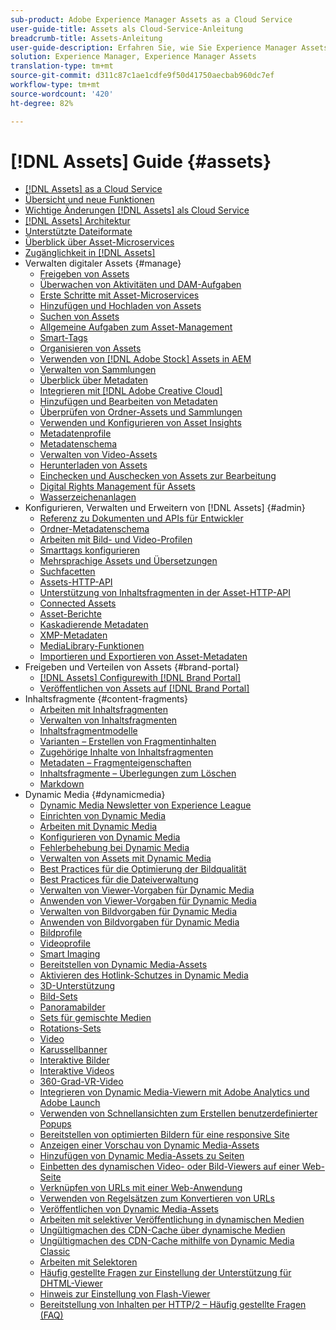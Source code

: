 ```yaml
---
sub-product: Adobe Experience Manager Assets as a Cloud Service
user-guide-title: Assets als Cloud-Service-Anleitung
breadcrumb-title: Assets-Anleitung
user-guide-description: Erfahren Sie, wie Sie Experience Manager Assets as a Cloud Service verwalten und nutzen können.
solution: Experience Manager, Experience Manager Assets
translation-type: tm+mt
source-git-commit: d311c87c1ae1cdfe9f50d41750aecbab960dc7ef
workflow-type: tm+mt
source-wordcount: '420'
ht-degree: 82%

---
```



# [!DNL Assets] Guide {#assets}

+ [[!DNL Assets] as a Cloud Service](/help/assets/home.md)
+ [Übersicht und neue Funktionen](overview.md)
+ [Wichtige Änderungen [!DNL Assets] als Cloud Service](assets-cloud-changes.md)
+ [[!DNL Assets] Architektur](architecture.md)
+ [Unterstützte Dateiformate](file-format-support.md)
+ [Überblick über Asset-Microservices](asset-microservices-overview.md)
+ [Zugänglichkeit in [!DNL Assets]](accessibility.md)
+ Verwalten digitaler Assets {#manage}
   + [Freigeben von Assets](share-assets.md)
   + [Überwachen von Aktivitäten und DAM-Aufgaben](assets-activity-history.md)
   + [Erste Schritte mit Asset-Microservices](asset-microservices-configure-and-use.md)
   + [Hinzufügen und Hochladen von Assets](add-assets.md)
   + [Suchen von Assets](search-assets.md)
   + [Allgemeine Aufgaben zum Asset-Management](manage-digital-assets.md)
   + [Smart-Tags](smart-tags.md)
   + [Organisieren von Assets](organize-assets.md)
   + [Verwenden von [!DNL Adobe Stock] Assets in AEM](aem-assets-adobe-stock.md)
   + [Verwalten von Sammlungen](manage-collections.md)
   + [Überblick über Metadaten](manage-metadata.md)
   + [Integrieren mit [!DNL Adobe Creative Cloud]](aem-cc-integration-best-practices.md)
   + [Hinzufügen und Bearbeiten von Metadaten](meta-edit.md)
   + [Überprüfen von Ordner-Assets und Sammlungen](bulk-approval.md)
   + [Verwenden und Konfigurieren von Asset Insights](assets-insights.md)
   + [Metadatenprofile](metadata-profiles.md)
   + [Metadatenschema](metadata-schemas.md)
   + [Verwalten von Video-Assets](manage-video-assets.md)
   + [Herunterladen von Assets](download-assets-from-aem.md)
   + [Einchecken und Auschecken von Assets zur Bearbeitung](check-out-and-submit-assets.md)
   + [Digital Rights Management für Assets](drm.md)
   + [Wasserzeichenanlagen](watermark-assets.md)
+ Konfigurieren, Verwalten und Erweitern von [!DNL Assets] {#admin}
   + [Referenz zu Dokumenten und APIs für Entwickler](developer-reference-material-apis.md)
   + [Ordner-Metadatenschema](folder-metadata-schema.md)
   + [Arbeiten mit Bild- und Video-Profilen](/help/assets/dynamic-media/about-image-video-profiles.md)
   + [Smarttags konfigurieren](smart-tags-configuration.md)
   + [Mehrsprachige Assets und Übersetzungen](translate-assets.md)
   + [Suchfacetten](search-facets.md)
   + [Assets-HTTP-API](mac-api-assets.md)
   + [Unterstützung von Inhaltsfragmenten in der Asset-HTTP-API](content-fragments/assets-api-content-fragments.md)
   + [Connected Assets](use-assets-across-connected-assets-instances.md)
   + [Asset-Berichte](asset-reports.md)
   + [Kaskadierende Metadaten](cascading-metadata.md)
   + [XMP-Metadaten](xmp-metadata.md)
   + [MediaLibrary-Funktionen](medialibrary.md)
   + [Importieren und Exportieren von Asset-Metadaten](metadata-import-export.md)
+ Freigeben und Verteilen von Assets {#brand-portal}
   + [ [!DNL Assets] Configurewith [!DNL Brand Portal]](configure-aem-assets-with-brand-portal.md)
   + [Veröffentlichen von Assets auf [!DNL Brand Portal]](publish-to-brand-portal.md)
+ Inhaltsfragmente {#content-fragments}
   + [Arbeiten mit Inhaltsfragmenten](content-fragments/content-fragments.md)
   + [Verwalten von Inhaltsfragmenten](content-fragments/content-fragments-managing.md)
   + [Inhaltsfragmentmodelle](content-fragments/content-fragments-models.md)
   + [Varianten – Erstellen von Fragmentinhalten](content-fragments/content-fragments-variations.md)
   + [Zugehörige Inhalte von Inhaltsfragmenten](content-fragments/content-fragments-assoc-content.md)
   + [Metadaten – Fragmenteigenschaften](content-fragments/content-fragments-metadata.md)
   + [Inhaltsfragmente – Überlegungen zum Löschen](content-fragments/content-fragments-delete.md)
   + [Markdown](content-fragments/content-fragments-markdown.md)
+ Dynamic Media {#dynamicmedia}
   + [Dynamic Media Newsletter von Experience League](dynamic-media/dynamic-media-newsletter.md)
   + [Einrichten von Dynamic Media](dynamic-media/administering-dynamic-media.md)
   + [Arbeiten mit Dynamic Media](dynamic-media/dynamic-media.md)
   + [Konfigurieren von Dynamic Media](dynamic-media/config-dm.md)
   + [Fehlerbehebung bei Dynamic Media](dynamic-media/troubleshoot-dm.md)
   + [Verwalten von Assets mit Dynamic Media](dynamic-media/managing-assets.md)
   + [Best Practices für die Optimierung der Bildqualität](dynamic-media/best-practices-for-optimizing-the-quality-of-your-images.md)
   + [Best Practices für die Dateiverwaltung](dynamic-media/best-practices-for-file-management.md)
   + [Verwalten von Viewer-Vorgaben für Dynamic Media](dynamic-media/managing-viewer-presets.md)
   + [Anwenden von Viewer-Vorgaben für Dynamic Media](dynamic-media/viewer-presets.md)
   + [Verwalten von Bildvorgaben für Dynamic Media](dynamic-media/managing-image-presets.md)
   + [Anwenden von Bildvorgaben für Dynamic Media](dynamic-media/image-presets.md)
   + [Bildprofile](dynamic-media/image-profiles.md)
   + [Videoprofile](dynamic-media/video-profiles.md)
   + [Smart Imaging](dynamic-media/imaging-faq.md)
   + [Bereitstellen von Dynamic Media-Assets](dynamic-media/delivering-dynamic-media-assets.md)
   + [Aktivieren des Hotlink-Schutzes in Dynamic Media](dynamic-media/hotlink-protection.md)
   + [3D-Unterstützung](dynamic-media/assets-3d.md)
   + [Bild-Sets](dynamic-media/image-sets.md)
   + [Panoramabilder](dynamic-media/panoramic-images.md)
   + [Sets für gemischte Medien](dynamic-media/mixed-media-sets.md)
   + [Rotations-Sets](dynamic-media/spin-sets.md)
   + [Video](dynamic-media/video.md)
   + [Karussellbanner](dynamic-media/carousel-banners.md)
   + [Interaktive Bilder](dynamic-media/interactive-images.md)
   + [Interaktive Videos](dynamic-media/interactive-videos.md)
   + [360-Grad-VR-Video](dynamic-media/360-video.md)
   + [Integrieren von Dynamic Media-Viewern mit Adobe Analytics und Adobe Launch](dynamic-media/launch.md)
   + [Verwenden von Schnellansichten zum Erstellen benutzerdefinierter Popups](dynamic-media/custom-pop-ups.md)
   + [Bereitstellen von optimierten Bildern für eine responsive Site](dynamic-media/responsive-site.md)
   + [Anzeigen einer Vorschau von Dynamic Media-Assets](dynamic-media/previewing-assets.md)
   + [Hinzufügen von Dynamic Media-Assets zu Seiten](dynamic-media/adding-dynamic-media-assets-to-pages.md)
   + [Einbetten des dynamischen Video- oder Bild-Viewers auf einer Web-Seite](dynamic-media/embed-code.md)
   + [Verknüpfen von URLs mit einer Web-Anwendung](dynamic-media/linking-urls-to-yourwebapplication.md)
   + [Verwenden von Regelsätzen zum Konvertieren von URLs](dynamic-media/using-rulesets-to-transform-urls.md)
   + [Veröffentlichen von Dynamic Media-Assets](dynamic-media/publishing-dynamicmedia-assets.md)
   + [Arbeiten mit selektiver Veröffentlichung in dynamischen Medien](dynamic-media/selective-publishing.md)
   + [Ungültigmachen des CDN-Cache über dynamische Medien](dynamic-media/invalidate-cdn-cache-dynamic-media.md)
   + [Ungültigmachen des CDN-Cache mithilfe von Dynamic Media Classic](dynamic-media/invalidate-cdn-cache-dm-classic.md)
   + [Arbeiten mit Selektoren](dynamic-media/working-with-selectors.md)
   + [Häufig gestellte Fragen zur Einstellung der Unterstützung für DHTML-Viewer](dynamic-media/dhtml-viewer-endoflifefaqs.md)
   + [Hinweis zur Einstellung von Flash-Viewer](dynamic-media/flash-viewers-eol.md)
   + [Bereitstellung von Inhalten per HTTP/2 – Häufig gestellte Fragen (FAQ)](dynamic-media/http2faq.md)
